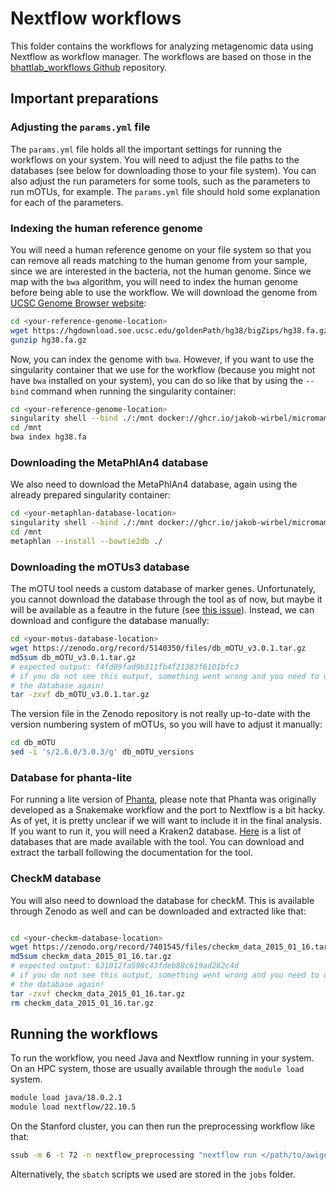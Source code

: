 # Nextflow workflows

This folder contains the workflows for analyzing metagenomic data 
using Nextflow as workflow manager. The workflows are based on those in the 
[bhattlab_workflows Github](https://github.com/bhattlab/bhattlab_workflows)
repository.


## Important preparations

### Adjusting the `params.yml` file

The `params.yml` file holds all the important settings for running the 
workflows on your system. You will need to adjust the file paths to the 
databases (see below for downloading those to your file system). 
You can also adjust the run parameters for some tools, such as the parameters
to run mOTUs, for example. The `params.yml` file should hold some explanation
for each of the parameters.

### Indexing the human reference genome

You will need a human reference genome on your file system so that you can 
remove all reads matching to the human genome from your sample, since we are
interested in the bacteria, not the human genome. Since we map with the `bwa`
algorithm, you will need to index the human genome before being able to use
the workflow.
We will download the genome from 
[UCSC Genome Browser website](https://hgdownload.soe.ucsc.edu/goldenPath/hg38/bigZips/):
```bash
cd <your-reference-genome-location>
wget https://hgdownload.soe.ucsc.edu/goldenPath/hg38/bigZips/hg38.fa.gz
gunzip hg38.fa.gz
```

Now, you can index the genome with `bwa`. However, if you want to use the 
singularity container that we use for the workflow (because you might not have
`bwa` installed on your system), you can do so like that by using the `--bind`
command when running the singularity container:
```bash
cd <your-reference-genome-location>
singularity shell --bind ./:/mnt docker://ghcr.io/jakob-wirbel/micromamba-focal-preprocessing:latest
cd /mnt
bwa index hg38.fa
```

### Downloading the MetaPhlAn4 database

We also need to download the MetaPhlAn4 database, again using the already
prepared singularity container:

```bash
cd <your-metaphlan-database-location>
singularity shell --bind ./:/mnt docker://ghcr.io/jakob-wirbel/micromamba-focal-classification:latest
cd /mnt
metaphlan --install --bowtie2db ./
```

### Downloading the mOTUs3 database

The mOTU tool needs a custom database of marker genes. Unfortunately, you 
cannot download the database through the tool as of now, but maybe it will be
available as a feautre in the future (see 
[this issue](https://github.com/motu-tool/mOTUs/issues/109)). Instead, we can
download and configure the database manually:

```bash
cd <your-motus-database-location>
wget https://zenodo.org/record/5140350/files/db_mOTU_v3.0.1.tar.gz
md5sum db_mOTU_v3.0.1.tar.gz
# expected output: f4fd09fad9b311fb4f21383f6101bfc3
# if you do not see this output, something went wrong and you need to download
# the database again!
tar -zxvf db_mOTU_v3.0.1.tar.gz
```

The version file in the Zenodo repository is not really up-to-date with the
version numbering system of mOTUs, so you will have to adjust it manually:
```bash
cd db_mOTU
sed -i 's/2.6.0/3.0.3/g' db_mOTU_versions
```

### Database for phanta-lite

For running a lite version of [Phanta](https://github.com/bhattlab/phanta), please 
note that Phanta was originally developed as a Snakemake workflow and the port 
to Nextflow is a bit hacky. As of yet, it is pretty unclear if we will want to 
include it in the final analysis. If you want to run it, you will need a 
Kraken2 database. 
[Here](https://github.com/bhattlab/phanta/blob/main/databases.md) is a list of
databases that are made available with the tool. You can download and extract
the tarball following the documentation for the tool.

### CheckM database

You will also need to download the database for checkM. This is available through 
Zenodo as well and can be downloaded and extracted like that:
```bash

cd <your-checkm-database-location>
wget https://zenodo.org/record/7401545/files/checkm_data_2015_01_16.tar.gz
md5sum checkm_data_2015_01_16.tar.gz
# expected output: 631012fa598c43fdeb88c619ad282c4d
# if you do not see this output, something went wrong and you need to download
# the database again!
tar -zxvf checkm_data_2015_01_16.tar.gz
rm checkm_data_2015_01_16.tar.gz
```

## Running the workflows

To run the workflow, you need Java and Nextflow running in your system. On an 
HPC system, those are usually available through the `module load` system. 

```bash
module load java/18.0.2.1
module load nextflow/22.10.5
```

On the Stanford cluster, you can then run the preprocessing workflow like that:
```bash
ssub -m 6 -t 72 -n nextflow_preprocessing "nextflow run </path/to/awigen/repo>/preprocessing.nf -c </path/to/awigen/repo>config/run_preprocessing.config -params-file </path/to/awigen/repo>config/params.yml -with-trace -with-report"
```

Alternatively, the `sbatch` scripts we used are stored in the `jobs` folder.
